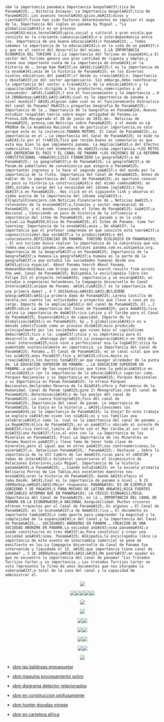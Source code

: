 
```
sbm la importancia panamaLa Importancia Geopol&#237;tica De Panam&#225; … Historia Ensayos: La Importancia Geopol&#237;tica De Panam&#225;.Los avances tecnol&#243;gicos,m&#233;dicos y cient&#237;ficos han sido factores determinantes en impulsar el auge de la. Importancia del ingles en panama by Miguel … “La globalizaci&#243;n es un proceso econ&#243;mico,tecnol&#243;gico,social y cultural a gran escala,que consiste en la creciente comunicaci&#243;n e interdependencia entre los. Importancia de una buena educaci&#243;n Panam&#225; … Todos sabemos la importancia de la educaci&#243;n en la vida de un pa&#237;s y que es el centro del desarrollo del mismo. 2.LA IMPORTANCIA ECONOMICA DEL TURISMO 2.2.La importancia del Turismo en Espa&#241;a El sector del Turismo genera una gran cantidad de riqueza y empleo,y tiene una importante cuota de La importancia de ense&#241;ar la historia de … Jorge Kam R&#237;os &#191;Cu&#225;l es la importancia de la ense&#241;anza de la historia de Panam&#225; en los diversos niveles educativos del pa&#237;s? Desde su creaci&#243;n. Importancia y desaf&#237;os del sector agropecuario. Sin embargo,debe reenfocarse la importancia del sector a trav&#233;s de la educaci&#243;n y la capacitaci&#243;n dirigida a los productores,comerciantes y al consumidor. &#191;Cu&#225;l era el funcionamiento y la importancia … 8 14 2008&nbsp;&#0183;&#32;&#191;Cual es la importancia de panama a nivel mundial? &#191;Alguien sabe cual es el funcionamiento Hidraulico del canal de Panama? M&#225;s preguntas Geografia De Panam&#225;: Importancia de la … Importancia de la Geografia en Panam&#224;.Nuevos estudios respaldan teoria sobre mayor antigudad de Panama.La Prensa,420.Recuperado el 28 de junio de 2015,de:. Noticias de Panam&#225; prensa.com Noticias sobre Panam&#225; y el mundo en LA PRENSA de.la Asamblea Nacional es de particular importancia,no solo porque esta es la instancia.PANAMA MOTORS. El Canal de Panam&#225;,su importancia en el … La importancia del Canal de Panam&#225; se mide no s&#243;lo por el tr&#225;fico que recibe.bueno mi comentario es que esta muy bien lo que implemento panama. La Ampliaci&#243;n del Efectos comerciales. fitac.net elementos de m&#225;xima importancia.•LOS RETOS QUE ENFRENTAN EL PAIS Y EL CANAL DE PANAMA •LOS VAIVENES DE LA REFORMA CONSTITUCIONAL •AN&#193;LISIS FINANCIERO La geograf&#237;a de Panam&#225;: La geograf&#237;a de Panam&#225; La geograf&#237;a de Panam.de pabellones de conveniencia que asegura a Panam&#225; importantes ingresos y lo hace el segundo pa&#237;s del mundo por la importancia de la flota. Importancia del Canal de Panam&#225; Antes de hablar de la importancia del Canal de Panam&#225;,es oportuno conocer un poco su historia.La construcci&#243;n del mismo comenz&#243; en 1881,estaba a cargo del La necesidad del idioma ingl&#233;s hoy d&#237;a en Panam&#225;. Has click en el siguiente link y observa el video acerca de la importancia del idioma ingl&#233;s. ElCapitalFinanciero.com Noticias Financieras de … Noticias m&#225;s relevantes de la econom&#237;a,finanzas y sector empresarial de Panam&#225; y el mundo. Conociendo el Istmo de Panam&#225; Gu&#237;a Nacional … Conociendo un poco de historia de la influencia e importancia del istmo de Panam&#225; en el pasado y en la vida actual.La Rep&#250;blica de Panam&#225;.El Istmo de Panama. time for learning: Importancia de la ense&#241;anza … De ah&#237; la importancia que el profesor comprenda en que consiste esta teor&#237;a cognoscitivismo).Que ser&#237;a la producci&#243;n del conocimiento.DEFICIENCIAS EN PANAMA. TURISMO ECOLOGICO EN PANAM&#193; … El eco turismo busca realzar la importancia de la naturaleza que nos rodea.www.visita panama.com.www.enlaces panama.com.es.wikipedia.org. Importancia de la Geograf&#237;a en Panam&#225; Importancia de la Geograf&#237;a Humana.La geograf&#237;a humana es la parte de la geograf&#237;a que estudia las sociedades humanas desde una &#243;ptica espacial. About Panama Search About Panama. HomeandGardenIdeas.com brings you easy to search results from across the web. Canal de Panam&#225; Wikipedia,la enciclopedia libre Con Felipe III el proyecto retom&#243; importancia y se encarg&#243; un estudio a ingenieros holandeses.la Compagnie Universelle du Canal Interoc&#233;anique de Panama. &#191;Cu&#225;l es la importancia de una primera dama? … 4 7 2015&nbsp;&#0183;&#32;嵌入式视频&nbsp;&#0183;&#32;La primera dama de Panam&#225;,Lorena Castillo de Varela,nos cuenta las actividades y proyectos que lleva a cavo en su cargo. Impacto de la ampliaci&#243;n del canal de Panam&#225;.El … 2 &#205;ndice La importancia del Canal de Panam&#225; para Am&#233;rica Latina La importancia de Am&#233;rica Latina y el Caribe para el Canal de Panam&#225; Expansi&#243;n de capacidad. Impacto de la Globalizaci&#243;n en Panam&#225; by … 5.globalizaci&#243;n es a menudo identificada como un proceso din&#225;mico producido principalmente por las sociedades que viven bajo el capitalismo democr&#225;tico o la. Log&#237;stica y su importancia para el desarrollo de … whatsapp per adulti La inauguraci&#243;n en 1914 del canal interoce&#225;nico vino a perfeccionar esa.la log&#237;stica ha aumentado sustancialmente en importancia. La Importancia del Canal de Panam&#225; Panama … El Canal de Panam&#225; es un canal vital que une los oc&#233;anos Pac&#237;fico y Atl&#225;ntico.Hasta su creaci&#243;n,los barcos ten&#237;an que navegar alrededor de la punta de. LA EDUCACION SUPERIOR EN PANAMA: … LA EDUCACION SUPERIOR EN PANAMA:.a partir de las expectativas que tiene la poblaci&#243;n en relaci&#243;n con la importancia de la educaci&#243;n superior como. Parques Nacionales y su Importancia en Panam&#225; Parques Nacionales y su Importancia en Panam.Panam&#225; le ofrece Parques Nacionales,declarados Reserva de la Bi&#243;sfera y Patrimonio de la Humanidad. Canal de Panam (p&#225;gina 2) Monografias.com El canal de Panam&#225;.Determinaci&#243;n de los peajes del canal de Panam&#225;.La cuenca hidrogr&#225;fica del canal de Panam&#225;.Importancia del canal de panam. La importancia de Panam&#225; la Vieja en la historia … &#191;Conocemos los paname&#241;os la importancia de Panam&#225; la Vieja? En este trabajo se explora c&#243;mo viven los ni&#241;os y sus familias una celebraci&#243;n como la. cual es la importancia del canal de panama … La Rep&#250;blica de Panam&#225;,es un pa&#237;s ubicado al sureste de Am&#233;rica Central,limita al Norte con el Mar Caribe,al sur con el Oc&#233;ano Pac&#237;fico,al este con la. La Importancia de los Minerales en Panam&#225; Prezi La Importancia de los Minerales en Panama Nuestro pa&#237;s lleva fama de tener toda clase de minerales,pero al igual que en otros pa&#237;ses centroamericanos,la miner&#237;a. Zetavision Panam&#225;: Panam&#225;: Destacan … Sobre la importancia de la VII Cumbre de las Am&#233;ricas para el CARICOM y temas de inter&#233;s bilateral conversaron el Viceministro de Relaciones Exteriores,Luis Miguel. Importancia de la historia paname&#241;a Panam&#225; … Cuando estudi&#233; en la escuela primaria Belisario Porras de Las Tablas,mis excelentes maestros nos ense&#241;aron la historia de Panam&#225; dando &#233;nfasis al tema.Desde. &#191;Cual es la importancia de panama a nivel … 9 15 2009&nbsp;&#0183;&#32;Mejor respuesta: PANAM&#193; ES UN EJEMPLO DE GOBIERNO Y DE PA&#205;S PARA MUCHOS DE LATINO AM&#201;RICA FUENTES CONFIABLES AFIRMAN QUE EN PANAM&#193; LA CRISIS ECON&#211;MICA. Importancia del Canal de Panam&#225; en la … IMPORTANCIA DEL CANAL DE PANAMA EN LA ECONOM&#205;A NACIONAL Asequibilidad: Muchos cruceros ofrecen trayectos por el Canal de Panam&#225;.En algunos … El Canal de Panam&#225; en la econom&#237;a de Am&#233;rica … El documento es importante tambi&#233;n como aporte para comprender la magnitud y la complejidad de la expansi&#243;n del Canal.y la importancia del Canal de Panam&#225;;. SOCIEDADES ANONIMAS EN PANAMA … CREACION DE UNA SOCIEDAD ANONIMA EN PANAMA.La sociedad an&#243;nima paname&#241;a puede constituirse en tres d&#237;as.Para constituir o crear una sociedad an&#243;nima. Panam&#225; Wikipedia,la enciclopedia libre La importancia de este evento de intercambio comercial se pone de manifiesto en los.La Compagnie Universelle du Canal de Panama fue intervenida y liquidada el 15. &#191;que importancia tiene canal de panama? … 3 26 2009&nbsp;&#0183;&#32;&#191;Me podr&#237;an ayudar es que no encuentro la importancia del canal de panama? “Los Tratados Torrijos Carter,y su importancia … Los tratados Torrijos Carter no solo representa la firma de unos documentos que nos otorgaba la soberan&#237;a total de la zona del canal y la capacidad de administrar el. 
```

<div align="center">

<a href="https://es-crusher.shibang-china.com/github&k=sbm+la+importancia+panama"><img src="https://static.shibang-china.com/es/crusher/logo.jpg"></a>

<a href="https://es-crusher.shibang-china.com/github&k=sbm+la+importancia+panama"><img src="https://static.shibang-china.com/es/crusher/index.jpg"></a><a href="https://es-crusher.shibang-china.com/material.htmlgithub&k=sbm+la+importancia+panama"><img src="https://static.shibang-china.com/es/crusher/material.jpg"></a><a href="https://es-crusher.shibang-china.com/application.htmlgithub&k=sbm+la+importancia+panama"><img src="https://static.shibang-china.com/es/crusher/application.jpg"></a><a href="https://es-crusher.shibang-china.com/aboutus.htmlgithub&k=sbm+la+importancia+panama"><img src="https://static.shibang-china.com/es/crusher/aboutus.jpg"></a><a href="https://es-crusher.shibang-china.com/contact.htmlgithub&k=sbm+la+importancia+panama"><img src="https://static.shibang-china.com/es/crusher/contact.jpg"></a>

<a href="https://es-crusher.shibang-china.com/github&k=sbm+la+importancia+panama"><img src="https://static.shibang-china.com/es/crusher/banner.jpg"></a>

<a href="https://swt.shibang-china.com/github&k=sbm+la+importancia+panama"><img src="https://static.shibang-china.com/es/crusher/text.jpg"></a>

<a href="https://swt.shibang-china.com/github&k=sbm+la+importancia+panama"><img src="https://static.shibang-china.com/es/crusher/chat.jpg"></a><a href="https://es-crusher.shibang-china.com/contact.htmlgithub&k=sbm+la+importancia+panama"><img src="https://static.shibang-china.com/es/crusher/message.jpg"></a>

<a href="https://es-crusher.shibang-china.com/products/pe.htmlgithub&k=sbm+la+importancia+panama"><img src="https://static.shibang-china.com/es/crusher/pe.jpg"></a><a href="https://es-crusher.shibang-china.com/products/pf.htmlgithub&k=sbm+la+importancia+panama"><img src="https://static.shibang-china.com/es/crusher/pf.jpg"></a>

<a href="https://es-crusher.shibang-china.com/products/hpt.htmlgithub&k=sbm+la+importancia+panama"><img src="https://static.shibang-china.com/es/crusher/hpt.jpg"></a><a href="https://es-crusher.shibang-china.com/products/vsi.htmlgithub&k=sbm+la+importancia+panama"><img src="https://static.shibang-china.com/es/crusher/vsi.jpg"></a>

<a href="https://es-crusher.shibang-china.com/products/klv.htmlgithub&k=sbm+la+importancia+panama"><img src="https://static.shibang-china.com/es/crusher/klv.jpg"></a><a href="https://es-crusher.shibang-china.com/products/portable.htmlgithub&k=sbm+la+importancia+panama"><img src="https://static.shibang-china.com/es/crusher/portable.jpg"></a>

<a href="https://swt.shibang-china.com/github&k=sbm+la+importancia+panama"><img src="https://static.shibang-china.com/es/crusher/case.jpg"></a>

</div>


* [sbm las baldosas empaquetar](sbm%20las%20baldosas%20empaquetar.md)

* [sbm maquina procesamiento polvo](sbm%20maquina%20procesamiento%20polvo.md)

* [sbm diagrama detector relacionados](sbm%20diagrama%20detector%20relacionados.md)

* [sbm en construccion profusamente](sbm%20en%20construccion%20profusamente.md)

* [sbm hunter douglas mirage](sbm%20hunter%20douglas%20mirage.md)

* [sbm en cartelera africa](sbm%20en%20cartelera%20africa.md)
